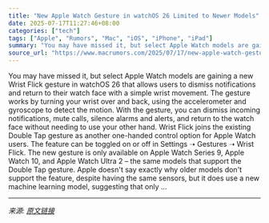 ```yaml
---
title: "New Apple Watch Gesture in watchOS 26 Limited to Newer Models"
date: 2025-07-17T11:27:46+08:00
categories: ["tech"]
tags: ["Apple", "Rumors", "Mac", "iOS", "iPhone", "iPad"]
summary: "You may have missed it, but select Apple Watch models are gaining a new Wrist Flick gesture in watchOS 26 that allows users to dismiss notifications and return to their watch face with a simple wrist "
source_url: "https://www.macrumors.com/2025/07/17/new-apple-watch-gesture-watchos-26-newer-models/"
---
```


You may have missed it, but select Apple Watch models are gaining a new Wrist Flick gesture in watchOS 26 that allows users to dismiss notifications and return to their watch face with a simple wrist movement. The gesture works by turning your wrist over and back, using the accelerometer and gyroscope to detect the motion. With the gesture, you can dismiss incoming notifications, mute calls, silence alarms and alerts, and return to the watch face without needing to use your other hand. Wrist Flick joins the existing Double Tap gesture as another one-handed control option for Apple Watch users. The feature can be toggled on or off in Settings ➝ Gestures ➝ Wrist Flick. The new gesture is only available on Apple Watch Series 9, Apple Watch 10, and Apple Watch Ultra 2 – the same models that support the Double Tap gesture. Apple doesn't say exactly why older models don't support the feature, despite having the same sensors, but it does use a new machine learning model, suggesting that only ...

---

*来源: [原文链接](https://www.macrumors.com/2025/07/17/new-apple-watch-gesture-watchos-26-newer-models/)*
